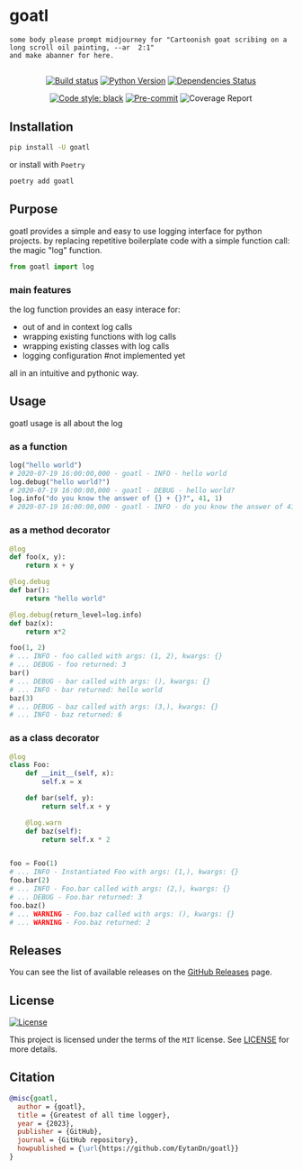 # goatl

```
some body please prompt midjourney for "Cartoonish goat scribing on a long scroll oil painting, --ar  2:1"
and make abanner for here.
```

##

<div align="center">

[![Build status](https://github.com/EytanDn/goatl/workflows/build/badge.svg?branch=master&event=push)](https://github.com/EytanDn/goatl/actions?query=workflow%3Abuild)
[![Python Version](https://img.shields.io/pypi/pyversions/goatl.svg)](https://pypi.org/project/goatl/)
[![Dependencies Status](https://img.shields.io/badge/dependencies-up%20to%20date-brightgreen.svg)](https://github.com/EytanDn/goatl/pulls?utf8=%E2%9C%93&q=is%3Apr%20author%3Aapp%2Fdependabot)

[![Code style: black](https://img.shields.io/badge/code%20style-black-000000.svg)](https://github.com/psf/black)
[![Pre-commit](https://img.shields.io/badge/pre--commit-enabled-brightgreen?logo=pre-commit&logoColor=white)](https://github.com/EytanDn/goatl/blob/master/.pre-commit-config.yaml)
![Coverage Report](assets/images/coverage.svg)

</div>

## Installation

```bash
pip install -U goatl
```

or install with `Poetry`

```bash
poetry add goatl
```

## Purpose

goatl provides a simple and easy to use logging interface for python projects.
by replacing repetitive boilerplate code with a simple function call:
the magic "log" function.

```python
from goatl import log
```

### main features

the log function provides an easy interace for:

- out of and in context log calls
- wrapping existing functions with log calls
- wrapping existing classes with log calls
- logging configuration #not implemented yet

all in an intuitive and pythonic way.

## Usage

goatl usage is all about the log

### as a function

```python
log("hello world")
# 2020-07-19 16:00:00,000 - goatl - INFO - hello world
log.debug("hello world?")
# 2020-07-19 16:00:00,000 - goatl - DEBUG - hello world?
log.info("do you know the answer of {} + {}?", 41, 1)
# 2020-07-19 16:00:00,000 - goatl - INFO - do you know the answer of 41 + 1?
```

### as a method decorator

```python
@log
def foo(x, y):
    return x + y

@log.debug
def bar():
    return "hello world"

@log.debug(return_level=log.info)
def baz(x):
    return x*2

foo(1, 2)
# ... INFO - foo called with args: (1, 2), kwargs: {}
# ... DEBUG - foo returned: 3
bar()
# ... DEBUG - bar called with args: (), kwargs: {}
# ... INFO - bar returned: hello world
baz(3)
# ... DEBUG - baz called with args: (3,), kwargs: {}
# ... INFO - baz returned: 6
```

### as a class decorator

```python
@log
class Foo:
    def __init__(self, x):
        self.x = x

    def bar(self, y):
        return self.x + y

    @log.warn
    def baz(self):
        return self.x * 2


foo = Foo(1)
# ... INFO - Instantiated Foo with args: (1,), kwargs: {}
foo.bar(2)
# ... INFO - Foo.bar called with args: (2,), kwargs: {}
# ... DEBUG - Foo.bar returned: 3
foo.baz()
# ... WARNING - Foo.baz called with args: (), kwargs: {}
# ... WARNING - Foo.baz returned: 2
```

## Releases

You can see the list of available releases on the [GitHub Releases](https://github.com/EytanDn/goatl/releases) page.

## License

[![License](https://img.shields.io/github/license/Eytandn/goatl)](https://github.com/EytanDn/goatl/blob/master/LICENSE)

This project is licensed under the terms of the `MIT` license. See [LICENSE](https://github.com/eytandn/goatl/blob/master/LICENSE) for more details.

## Citation

```bibtex
@misc{goatl,
  author = {goatl},
  title = {Greatest of all time logger},
  year = {2023},
  publisher = {GitHub},
  journal = {GitHub repository},
  howpublished = {\url{https://github.com/EytanDn/goatl}}
}
```
